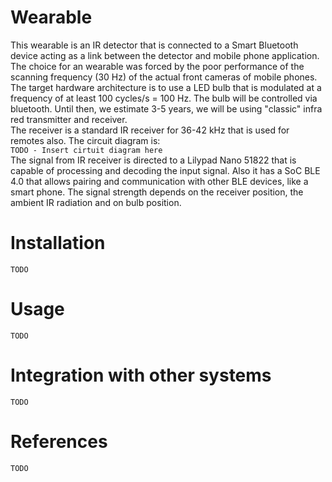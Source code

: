 # Wearable

This wearable is an IR detector that is connected to a Smart Bluetooth device acting as a link between the detector and mobile phone application. The choice for an wearable was forced by the poor performance of the scanning frequency (30 Hz) of the actual front cameras of mobile phones. The target hardware architecture is to use a LED bulb that is modulated at a frequency of at least 100 cycles/s = 100 Hz. The bulb will be controlled via bluetooth. Until then, we estimate 3-5 years, we will be using "classic" infra red transmitter and receiver.  
The receiver is a standard IR receiver for 36-42 kHz that is used for remotes also. The circuit diagram is:  
`TODO - Insert cirtuit diagram here`  
The signal from IR receiver is directed to a Lilypad Nano 51822 that is capable of processing and decoding the input signal. Also it has a SoC BLE 4.0 that allows pairing and communication with other BLE devices, like a smart phone. The signal strength depends on the receiver position, the ambient IR radiation and on bulb position.  

# Installation

`TODO`

# Usage

`TODO`

# Integration with other systems

`TODO`

# References

`TODO`
